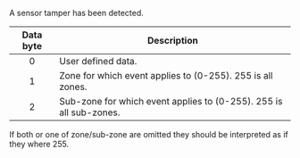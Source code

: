 A sensor tamper has been detected. 

 | Data byte | Description | 
 | :---------: | ----------- | 
 | 0 | User defined data. | 
 | 1 | Zone for which event applies to (0-255). 255 is all zones.         | 
 | 2 | Sub-zone for which event applies to (0-255). 255 is all sub-zones. | 

If both or one of zone/sub-zone are omitted they should be interpreted as if they where 255. 
